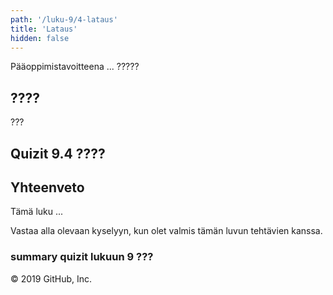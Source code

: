 ```yaml
---
path: '/luku-9/4-lataus'
title: 'Lataus'
hidden: false
---
```


<div>
<lead>Pääoppimistavoitteena ... ?????
</lead>
</div>

## ????
???



## Quizit 9.4 ????
<!--  quizit 9.4.???  -->
<div><quiznator id="5caf0493fd9fd71425c6d6c6"></quiznator></div>

## Yhteenveto
Tämä luku ...

Vastaa alla olevaan kyselyyn, kun olet valmis tämän luvun tehtävien kanssa.

### summary quizit lukuun 9 ???

<div><quiznator id="5caf0493fd9fd71425c6d6c6"></quiznator></div>
© 2019 GitHub, Inc.
